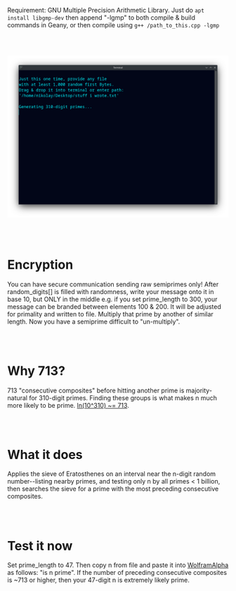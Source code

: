 Requirement: GNU Multiple Precision Arithmetic Library.
Just do ```apt install libgmp-dev``` then append "-lgmp" to both compile & build
commands in Geany, or then compile using ```g++ /path_to_this.cpp -lgmp```

<br>
<br>

<p align="center">
  <img src="https://raw.githubusercontent.com/compromise-evident/ProximitySieve/main/Other/Terminal_7a2edfe8e17abb7037dd336b87d2d2c2e0d86d8ed5b2ef4b57d117c8a77fed0b.png">
</p>

<br>
<br>

# Encryption

You can have secure communication sending raw semiprimes only!
After random_digits[] is filled with randomness, write your message
onto it in base 10, but ONLY in the middle e.g. if you set prime_length to 300,
your message can be branded between elements 100 & 200. It will be adjusted for
primality and written to file. Multiply that prime by another of similar length.
Now you have a semiprime difficult to "un-multiply".

<br>
<br>

# Why 713?

713 "consecutive composites" before hitting another prime is
majority-natural for 310-digit primes. Finding these groups is
what makes n much more likely to be prime.
[ln(10^310) ~= 713](https://www.wolframalpha.com/input?i=natural+log+of+%2810%5E310%29).

<br>
<br>

# What it does

Applies the sieve of Eratosthenes on an  interval near the n-digit
random number--listing nearby primes, and testing only n by all primes < 1 billion,
then searches the sieve for a prime with the most preceding consecutive composites.

<br>
<br>

# Test it now

Set prime_length to 47.
Then copy n from file and paste it into [WolframAlpha](https://www.wolframalpha.com/)
as follows: "is n prime". If the number of preceding consecutive composites
is ~713 or higher, then your 47-digit n is extremely likely prime.
